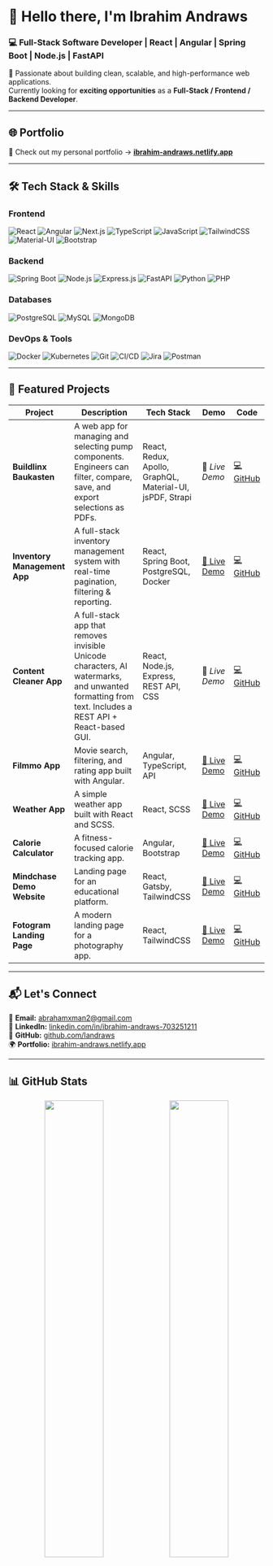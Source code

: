 # 👋 Hello there, I'm **Ibrahim Andraws**  

### 💻 Full-Stack Software Developer | React | Angular | Spring Boot | Node.js | FastAPI  

🚀 Passionate about building clean, scalable, and high-performance web applications.  
Currently looking for **exciting opportunities** as a **Full-Stack / Frontend / Backend Developer**.  

---

## 🌐 **Portfolio**
📌 Check out my personal portfolio → [**ibrahim-andraws.netlify.app**](https://ibrahim-andraws.netlify.app)

---

## 🛠 **Tech Stack & Skills**

### **Frontend**
![React](https://img.shields.io/badge/React-61DAFB?style=for-the-badge&logo=react&logoColor=black)
![Angular](https://img.shields.io/badge/Angular-DD0031?style=for-the-badge&logo=angular&logoColor=white)
![Next.js](https://img.shields.io/badge/Next.js-000000?style=for-the-badge&logo=nextdotjs&logoColor=white)
![TypeScript](https://img.shields.io/badge/TypeScript-3178C6?style=for-the-badge&logo=typescript&logoColor=white)
![JavaScript](https://img.shields.io/badge/JavaScript-F7E017?style=for-the-badge&logo=javascript&logoColor=black)
![TailwindCSS](https://img.shields.io/badge/TailwindCSS-38BDF8?style=for-the-badge&logo=tailwindcss&logoColor=white)
![Material-UI](https://img.shields.io/badge/Material_UI-007FFF?style=for-the-badge&logo=mui&logoColor=white)
![Bootstrap](https://img.shields.io/badge/Bootstrap-563D7C?style=for-the-badge&logo=bootstrap&logoColor=white)

### **Backend**
![Spring Boot](https://img.shields.io/badge/SpringBoot-6DB33F?style=for-the-badge&logo=springboot&logoColor=white)
![Node.js](https://img.shields.io/badge/Node.js-339933?style=for-the-badge&logo=node.js&logoColor=white)
![Express.js](https://img.shields.io/badge/Express.js-000000?style=for-the-badge&logo=express&logoColor=white)
![FastAPI](https://img.shields.io/badge/FastAPI-009688?style=for-the-badge&logo=fastapi&logoColor=white)
![Python](https://img.shields.io/badge/Python-3776AB?style=for-the-badge&logo=python&logoColor=white)
![PHP](https://img.shields.io/badge/PHP-777BB4?style=for-the-badge&logo=php&logoColor=white)

### **Databases**
![PostgreSQL](https://img.shields.io/badge/PostgreSQL-336791?style=for-the-badge&logo=postgresql&logoColor=white)
![MySQL](https://img.shields.io/badge/MySQL-005C84?style=for-the-badge&logo=mysql&logoColor=white)
![MongoDB](https://img.shields.io/badge/MongoDB-4EA94B?style=for-the-badge&logo=mongodb&logoColor=white)

### **DevOps & Tools**
![Docker](https://img.shields.io/badge/Docker-2496ED?style=for-the-badge&logo=docker&logoColor=white)
![Kubernetes](https://img.shields.io/badge/Kubernetes-326CE5?style=for-the-badge&logo=kubernetes&logoColor=white)
![Git](https://img.shields.io/badge/Git-F05033?style=for-the-badge&logo=git&logoColor=white)
![CI/CD](https://img.shields.io/badge/CI/CD-00C7B7?style=for-the-badge&logo=githubactions&logoColor=white)
![Jira](https://img.shields.io/badge/Jira-0052CC?style=for-the-badge&logo=jira&logoColor=white)
![Postman](https://img.shields.io/badge/Postman-FF6C37?style=for-the-badge&logo=postman&logoColor=white)

---

## 🚀 **Featured Projects**

| Project | Description | Tech Stack | Demo | Code |
|--------|------------|------------|------|------|
| **Buildlinx Baukasten** | A web app for managing and selecting pump components. Engineers can filter, compare, save, and export selections as PDFs. | React, Redux, Apollo, GraphQL, Material-UI, jsPDF, Strapi | 🔗 *Live Demo* | [💻 GitHub](https://github.com/Iandraws/Buildlinx-Baukasten) |
| **Inventory Management App** | A full-stack inventory management system with real-time pagination, filtering & reporting. | React, Spring Boot, PostgreSQL, Docker | [🔗 Live Demo](https://inventory.codebyibrahim.com/inventory) | [💻 GitHub](https://github.com/Iandraws/inventory-management) |
| **Content Cleaner App** | A full-stack app that removes invisible Unicode characters, AI watermarks, and unwanted formatting from text. Includes a REST API + React-based GUI. | React, Node.js, Express, REST API, CSS | 🔗 *Live Demo* | [💻 GitHub](https://github.com/Iandraws/content-cleaner) |
| **Filmmo App** | Movie search, filtering, and rating app built with Angular. | Angular, TypeScript, API | [🔗 Live Demo](https://filmmo.netlify.app) | [💻 GitHub](https://github.com/Iandraws/my-Filmo-app) |
| **Weather App** | A simple weather app built with React and SCSS. | React, SCSS | [🔗 Live Demo](https://weather996-app996.netlify.app) | [💻 GitHub](https://github.com/Iandraws/WeatherAPP) |
| **Calorie Calculator** | A fitness-focused calorie tracking app. | Angular, Bootstrap | [🔗 Live Demo](https://calc-calorie11.netlify.app) | [💻 GitHub](https://github.com/Iandraws/CaloreCalc) |
| **Mindchase Demo Website** | Landing page for an educational platform. | React, Gatsby, TailwindCSS | [🔗 Live Demo](https://digital-campus.netlify.app) | [💻 GitHub](https://github.com/mindchase) |
| **Fotogram Landing Page** | A modern landing page for a photography app. | React, TailwindCSS | [🔗 Live Demo](https://fotogram.technology) | [💻 GitHub](https://github.com/Iandraws/fotogramm-landing) |

---

## 📬 **Let's Connect**

📧 **Email:** [abrahamxman2@gmail.com](mailto:abrahamxman2@gmail.com)  
💼 **LinkedIn:** [linkedin.com/in/ibrahim-andraws-703251211](https://linkedin.com/in/ibrahim-andraws-703251211)  
🐙 **GitHub:** [github.com/Iandraws](https://github.com/Iandraws)  
🌍 **Portfolio:** [ibrahim-andraws.netlify.app](https://ibrahim-andraws.netlify.app)

---

## 📊 **GitHub Stats**

<p align="center">
  <img width="48%" src="https://github-readme-stats.vercel.app/api?username=Iandraws&show_icons=true&theme=tokyonight" />
  <img width="48%" src="https://github-readme-streak-stats.herokuapp.com/?user=Iandraws&theme=tokyonight" />
</p>
